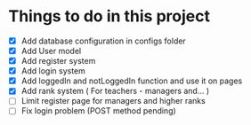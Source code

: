 # Things to do in this project

- [X] Add database configuration in configs folder
- [X] Add User model
- [X] Add register system
- [X] Add login system
- [X] Add loggedIn and notLoggedIn function and use it on pages
- [X] Add rank system ( For teachers - managers and... )
- [ ] Limit register page for managers and higher ranks
- [ ] Fix login problem (POST method pending)